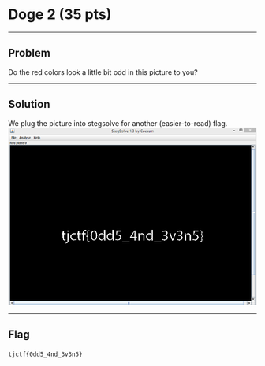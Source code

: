 # Doge 2 (35 pts)

---

## Problem
Do the red colors look a little bit odd in this picture to you?

---

## Solution

We plug the picture into stegsolve for another (easier-to-read) flag.
![flag img](stegsolve2.PNG)

---

## Flag
`tjctf{0dd5_4nd_3v3n5}`